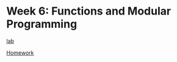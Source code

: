 # Week 6: Functions and Modular Programming

[lab](lab/1_PacMan.ipynb)

[Homework](homework/1_star_wars_q.ipynb)

